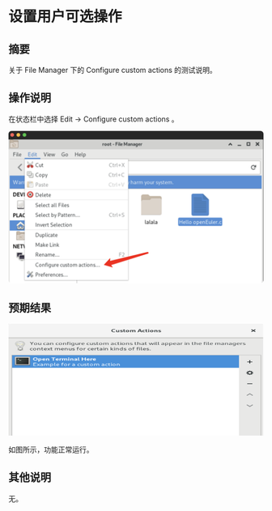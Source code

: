 # 设置用户可选操作

## 摘要

关于 File Manager 下的 Configure custom actions 的测试说明。

## 操作说明

在状态栏中选择 Edit -> Configure custom actions 。

![设置用户可选操作-1](./img/设置用户可选操作-1.png)

## 预期结果

![设置用户可选操作-2](./img/设置用户可选操作-2.png)

如图所示，功能正常运行。

## 其他说明

无。
